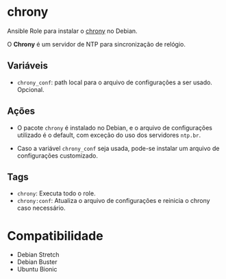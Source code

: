 # chrony

Ansible Role para instalar o [chrony](https://chrony.tuxfamily.org/) no Debian.

O **Chrony** é um servidor de NTP para sincronização de relógio.

## Variáveis

- `chrony_conf`: path local para o arquivo de configurações a ser usado.
  Opcional.

## Ações

- O pacote `chrony` é instalado no Debian, e o arquivo de configurações
  utilizado é o default, com exceção do uso dos servidores `ntp.br`.

- Caso a variável `chrony_conf` seja usada, pode-se instalar um arquivo de
  configurações customizado.

## Tags

- `chrony`: Executa todo o role.
- `chrony:conf`: Atualiza o arquivo de configurações e reinicia o chrony caso necessário.

# Compatibilidade

- Debian Stretch
- Debian Buster
- Ubuntu Bionic
